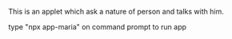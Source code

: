 This is an applet which ask a nature of person and talks with him.


type "npx app-maria" on command prompt to run app
